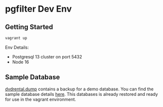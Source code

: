 # pgfilter Dev Env

## Getting Started

```bash
vagrant up
```

Env Details:

- Postgresql 13 cluster on port 5432
- Node 16

## Sample Database

[dvdrental.dump](./backup/dvdrental.dump) contains a backup for a demo database. You can find the sample database details [here](https://www.postgresqltutorial.com/postgresql-sample-database/). This databases is already restored and ready for use in the vagrant environment.
